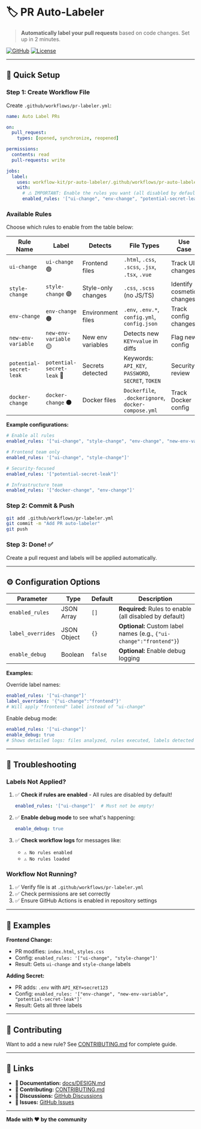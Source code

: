 # 🏷️ PR Auto-Labeler

> **Automatically label your pull requests** based on code changes. Set up in 2 minutes.

[![GitHub](https://img.shields.io/badge/GitHub-workflow--kit%2Fpr--auto--labeler-blue?logo=github)](https://github.com/workflow-kit/pr-auto-labeler)
[![License](https://img.shields.io/badge/license-MIT-green.svg)](LICENSE)

---

## 🚀 Quick Setup

### Step 1: Create Workflow File

Create `.github/workflows/pr-labeler.yml`:

```yaml
name: Auto Label PRs

on:
  pull_request:
    types: [opened, synchronize, reopened]

permissions:
  contents: read
  pull-requests: write

jobs:
  label:
    uses: workflow-kit/pr-auto-labeler/.github/workflows/pr-auto-labeler.yml@main
    with:
      # ⚠️ IMPORTANT: Enable the rules you want (all disabled by default)
      enabled_rules: '["ui-change", "env-change", "potential-secret-leak"]'
```

### Available Rules

Choose which rules to enable from the table below:

| Rule Name | Label | Detects | File Types | Use Case |
|-----------|-------|---------|------------|----------|
| `ui-change` | `ui-change` 🟢 | Frontend files | `.html`, `.css`, `.scss`, `.jsx`, `.tsx`, `.vue` | Track UI changes |
| `style-change` | `style-change` 🟣 | Style-only changes | `.css`, `.scss` (no JS/TS) | Identify cosmetic changes |
| `env-change` | `env-change` 🟠 | Environment files | `.env`, `.env.*`, `config.yml`, `config.json` | Track config changes |
| `new-env-variable` | `new-env-variable` 🟡 | New env variables | Detects new `KEY=value` in diffs | Flag new config |
| `potential-secret-leak` | `potential-secret-leak` 🔴 | Secrets detected | Keywords: `API_KEY`, `PASSWORD`, `SECRET`, `TOKEN` | Security review |
| `docker-change` | `docker-change` ⚫ | Docker files | `Dockerfile`, `.dockerignore`, `docker-compose.yml` | Track Docker config |

**Example configurations:**
```yaml
# Enable all rules
enabled_rules: '["ui-change", "style-change", "env-change", "new-env-variable", "potential-secret-leak", "docker-change"]'

# Frontend team only
enabled_rules: '["ui-change", "style-change"]'

# Security-focused
enabled_rules: '["potential-secret-leak"]'

# Infrastructure team
enabled_rules: '["docker-change", "env-change"]'
```

### Step 2: Commit & Push

```bash
git add .github/workflows/pr-labeler.yml
git commit -m "Add PR auto-labeler"
git push
```

### Step 3: Done! ✅

Create a pull request and labels will be applied automatically.

---

## ⚙️ Configuration Options

| Parameter | Type | Default | Description |
|-----------|------|---------|-------------|
| `enabled_rules` | JSON Array | `[]` | **Required:** Rules to enable (all disabled by default) |
| `label_overrides` | JSON Object | `{}` | **Optional:** Custom label names (e.g., `{"ui-change":"frontend"}`) |
| `enable_debug` | Boolean | `false` | **Optional:** Enable debug logging |

**Examples:**

Override label names:
```yaml
enabled_rules: '["ui-change"]'
label_overrides: '{"ui-change":"frontend"}'
# Will apply "frontend" label instead of "ui-change"
```

Enable debug mode:
```yaml
enabled_rules: '["ui-change"]'
enable_debug: true
# Shows detailed logs: files analyzed, rules executed, labels detected
```

---

## 🐛 Troubleshooting

### Labels Not Applied?

1. ✅ **Check if rules are enabled** - All rules are disabled by default!
   ```yaml
   enabled_rules: '["ui-change"]'  # Must not be empty!
   ```

2. ✅ **Enable debug mode** to see what's happening:
   ```yaml
   enable_debug: true
   ```

3. ✅ **Check workflow logs** for messages like:
   - `⚠️ No rules enabled`
   - `⚠️ No rules loaded`

### Workflow Not Running?

1. ✅ Verify file is at `.github/workflows/pr-labeler.yml`
2. ✅ Check permissions are set correctly
3. ✅ Ensure GitHub Actions is enabled in repository settings

---

## 📝 Examples

**Frontend Change:**
- PR modifies: `index.html`, `styles.css`
- Config: `enabled_rules: '["ui-change", "style-change"]'`
- Result: Gets `ui-change` and `style-change` labels

**Adding Secret:**
- PR adds: `.env` with `API_KEY=secret123`
- Config: `enabled_rules: '["env-change", "new-env-variable", "potential-secret-leak"]'`
- Result: Gets all three labels

---

## 🤝 Contributing

Want to add a new rule? See [CONTRIBUTING.md](CONTRIBUTING.md) for complete guide.

---

## 🔗 Links

- **📖 Documentation:** [docs/DESIGN.md](docs/DESIGN.md)
- **🤝 Contributing:** [CONTRIBUTING.md](CONTRIBUTING.md)
- **💬 Discussions:** [GitHub Discussions](https://github.com/workflow-kit/pr-auto-labeler/discussions)
- **🐛 Issues:** [GitHub Issues](https://github.com/workflow-kit/pr-auto-labeler/issues)

---

**Made with ❤️ by the community**
